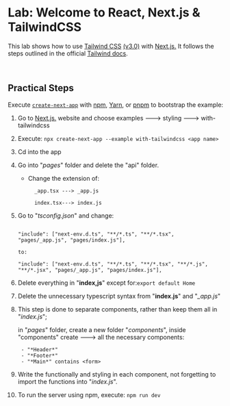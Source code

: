 # **Lab: Welcome to React, Next.js & TailwindCSS**

This lab shows how to use [Tailwind CSS](https://tailwindcss.com/) [(v3.0)](https://tailwindcss.com/blog/tailwindcss-v3) with [Next.js.](https://nextjs.org/) It follows the steps outlined in the official [Tailwind docs](https://tailwindcss.com/docs/guides/nextjs).

<br>



## **Practical Steps**

Execute [`create-next-app`](https://github.com/vercel/next.js/tree/canary/packages/create-next-app) with [npm](https://docs.npmjs.com/cli/init), [Yarn](https://yarnpkg.com/lang/en/docs/cli/create/), or [pnpm](https://pnpm.io) to bootstrap the example:

1. Go to [Next.js.](https://nextjs.org/) website and choose examples ---> styling ---> with-tailwindcss


2. Execute: ```npx create-next-app --example with-tailwindcss <app name>```

3. Cd into the app 



4. Go into "*pages*" folder and delete the "api" folder.
	
    - Change the extension of:

            _app.tsx ---> _app.js 

            index.tsx---> index.js





5. Go to "*tsconfig.json*" and change:

    ```
    
    "include": ["next-env.d.ts", "**/*.ts", "**/*.tsx", "pages/_app.js", "pages/index.js"],

    to:

    "include": ["next-env.d.ts", "**/*.ts", "**/*.tsx", "**/*.js",  "**/*.jsx", "pages/_app.js", "pages/index.js"],

    ```

6. Delete everything in "**index,js**" except for:```export default Home```

7. Delete the unnecessary typescript syntax from "**index.js**" and "*_app.js*" 


8. This step is done to separate components, rather than keep them all in "*index.js*";

	in "*pages*" folder, create a new folder "*components*", 
	inside "components" create ---> all the necessary components:

        - "*Header*"
        - "*Footer*"
        - "*Main*" contains <form>


9. Write the functionally and styling in each component, not forgetting to import the functions into "*index.js*".

10. To run the server using npm, execute: ```npm run dev```


